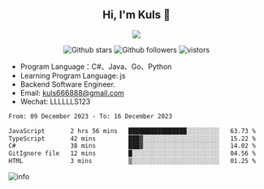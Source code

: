 <h2 align="center"> Hi, I'm Kuls 👋 </h2>
<p align="center">
    <p align="center">
        <img src=" https://avatars.githubusercontent.com/u/42165104?s=460&u=5c7fbf0bce7d4b38a15a44676e6f64b529e47598&v=4"/>
    </p>
    <p align="center">
      <img src="https://img.shields.io/github/stars/hellokuls?style=social" alt="Github stars" />
      <img src="https://img.shields.io/github/followers/hellokuls?style=social" alt="Github followers" />
      <img src="https://visitor-badge.glitch.me/badge?page_id=hellokuls.readme" alt="vistors" />
    </p>
</p>

- Program Language：C#、Java、Go、Python
- Learning Program Language: js
- Backend Software Engineer.
- Email: kuls666888@gmail.com
- Wechat: LLLLLLS123

<!--START_SECTION:waka-->

```txt
From: 09 December 2023 - To: 16 December 2023

JavaScript       2 hrs 56 mins   ████████████████░░░░░░░░░   63.73 %
TypeScript       42 mins         ███▓░░░░░░░░░░░░░░░░░░░░░   15.22 %
C#               38 mins         ███▓░░░░░░░░░░░░░░░░░░░░░   14.02 %
GitIgnore file   12 mins         █░░░░░░░░░░░░░░░░░░░░░░░░   04.56 %
HTML             3 mins          ▒░░░░░░░░░░░░░░░░░░░░░░░░   01.25 %
```

<!--END_SECTION:waka-->

![info](https://github-readme-stats.vercel.app/api?username=hellokuls&show_icons=true&count_private=true&hide=prs&theme=default_repocard)


